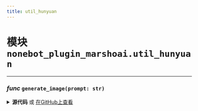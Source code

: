 ```yaml
---
title: util_hunyuan
---
```

# **模块** `nonebot_plugin_marshoai.util_hunyuan`

---
### ***func*** `generate_image(prompt: str)`


<details>
<summary> <b>源代码</b> 或 <a href='https://github.com/LiteyukiStudio/nonebot-plugin-marshoai/tree/main/nonebot_plugin_marshoai/util_hunyuan.py#L16' target='_blank'>在GitHub上查看</a></summary>

```python
def generate_image(prompt: str):
    cred = credential.Credential(config.marshoai_tencent_secretid, config.marshoai_tencent_secretkey)
    httpProfile = HttpProfile()
    httpProfile.endpoint = 'hunyuan.tencentcloudapi.com'
    clientProfile = ClientProfile()
    clientProfile.httpProfile = httpProfile
    client = hunyuan_client.HunyuanClient(cred, 'ap-guangzhou', clientProfile)
    req = models.TextToImageLiteRequest()
    params = {'Prompt': prompt, 'RspImgType': 'url', 'Resolution': '1080:1920'}
    req.from_json_string(json.dumps(params))
    resp = client.TextToImageLite(req)
    return resp.to_json_string()
```
</details>

